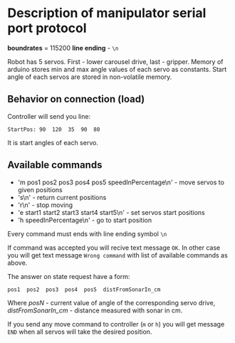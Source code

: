 # Description of manipulator serial port protocol

**boundrates** = 115200
**line ending** - `\n`

Robot has 5 servos. First - lower carousel drive, last - gripper.
Memory of arduino stores min and max angle values of each servo as constants.
Start angle of each servos are stored in non-volatile memory.

## Behavior on connection (load)

Controller will send you line:

```
StartPos: 90  120  35  90  80  
```

It is start angles of each servo.

## Available commands

* 'm pos1 pos2 pos3 pos4 pos5 speedInPercentage\n' - move servos to given positions
* 's\n' - return current positions
* 'r\n' - stop moving
* 'e start1 start2 start3 start4 start5\n' - set servos start positions
* 'h speedInPercentage\n' - go to start position

Every command must ends with line ending symbol `\n`

If command was accepted you will recive text message `OK`.
In other case you will get text message `Wrong command` with list of available commands as above.

The answer on state request have a form:

```
pos1  pos2  pos3  pos4  pos5  distFromSonarIn_cm
```

Where *posN* - current value of angle of the corresponding servo drive, *distFromSonarIn_cm* - distance measured with sonar in cm.

If you send any move command to controller (`m` or `h`) you will get message `END` when all servos will take the desired position.
